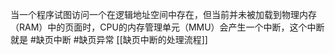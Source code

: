 当一个程序试图访问一个在逻辑地址空间中存在，但当前并未被加载到物理内存（RAM）中的页面时，CPU的内存管理单元（MMU）会产生一个中断，这个中断就是 #缺页中断  #缺页异常
[[缺页中断的处理流程]] 